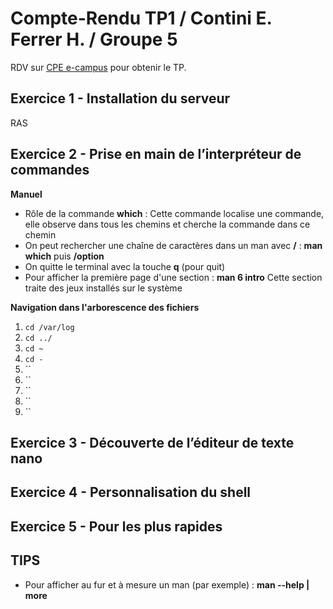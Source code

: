 
# Compte-Rendu TP1 / Contini E. Ferrer H. / Groupe 5

RDV sur [CPE e-campus](https://prod.e-campus.cpe.fr/pluginfile.php/36437/mod_resource/content/0/TP1.pdf) pour obtenir le TP. 

## Exercice 1 - Installation du serveur

RAS

## Exercice 2 - Prise en main de l’interpréteur de commandes

**Manuel**

- Rôle de la commande **which** : Cette commande localise une commande, elle observe dans tous les chemins et cherche la commande dans ce chemin
- On peut rechercher une chaîne de caractères dans un man avec **/** : **man which** puis **/option** 
- On quitte le terminal avec la touche **q** (pour quit)
- Pour afficher la première page d'une section : **man 6 intro** Cette section traite des jeux installés sur le système
 
 **Navigation dans l'arborescence des fichiers**

1. `cd /var/log`
2.  `cd ../`
3.  `cd ~`
4.  `cd -`
5.  ``
6.  ``
7.  ``
8.  ``
9.  ``

## Exercice 3 - Découverte de l’éditeur de texte nano

## Exercice 4 - Personnalisation du shell

## Exercice 5 - Pour les plus rapides

## TIPS

- Pour afficher au fur et à mesure un man (par exemple) : **man --help | more**
